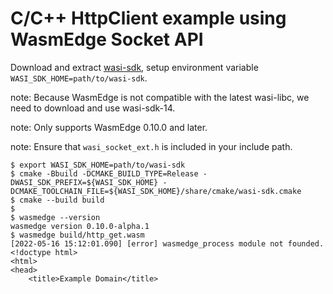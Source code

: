 # C/C++ HttpClient example using WasmEdge Socket API

Download and extract [wasi-sdk](https://github.com/WebAssembly/wasi-sdk/releases), setup environment variable `WASI_SDK_HOME=path/to/wasi-sdk`.

note: Because WasmEdge is not compatible with the latest wasi-libc, we need to download and use wasi-sdk-14.

note: Only supports WasmEdge 0.10.0 and later.

note: Ensure that `wasi_socket_ext.h` is included in your include path.

```
$ export WASI_SDK_HOME=path/to/wasi-sdk
$ cmake -Bbuild -DCMAKE_BUILD_TYPE=Release -DWASI_SDK_PREFIX=${WASI_SDK_HOME} -DCMAKE_TOOLCHAIN_FILE=${WASI_SDK_HOME}/share/cmake/wasi-sdk.cmake
$ cmake --build build
$
$ wasmedge --version
wasmedge version 0.10.0-alpha.1
$ wasmedge build/http_get.wasm
[2022-05-16 15:12:01.090] [error] wasmedge_process module not founded.
<!doctype html>
<html>
<head>
    <title>Example Domain</title>
```